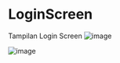 # LoginScreen
Tampilan Login Screen
![image](https://user-images.githubusercontent.com/52835939/96729794-bcbbef80-13df-11eb-8c86-cd130a8efb6b.png)

![image](https://user-images.githubusercontent.com/52835939/96722063-27b4f880-13d7-11eb-98e3-a4ec6a378e80.png)
